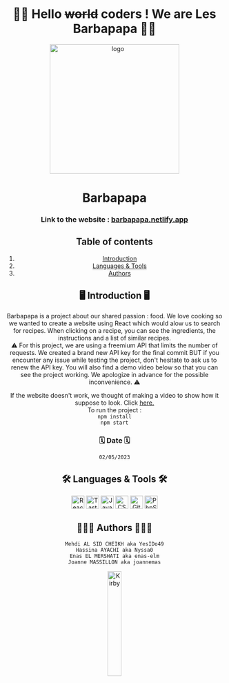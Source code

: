 <div align="center">

# 👋🏼 Hello ~~world~~ coders ! We are Les Barbapapa 👋🏼
<center></center>
<img alt="logo" src="https://photos.tf1.fr/450/225/logo-programme-barbapapa-6f2e6f-b9c99c-0@1x.png" width="300px" />

# Barbapapa
 
 ### Link to the website : <a href="https://barbapapa.netlify.app">barbapapa.netlify.app</a>

## Table of contents
1. [Introduction](#-introduction-)
2. [Languages & Tools](#-languages--tools-)
3. [Authors](#-authors-)
 
## 🖥 Introduction 🖥
Barbapapa is a project about our shared passion : food. We love cooking so we wanted to create a website using React which would alow us to search for recipes. When clicking on a recipe, you can see the ingredients, the instructions and a list of similar recipes.
 <br>
:warning: For this project, we are using a freemium API that limits the number of requests. We created a brand new API key for the final commit BUT if you encounter any issue while testing the project, don't hesitate to ask us to renew the API key. You will also find a demo video below so that you can see the project working. We apologize in advance for the possible inconvenience. :warning:
<br>

If the website doesn't work, we thought of making a video to show how it suppose to look. Click <a href="https://youtu.be/snaycL8FYRE">here.</a>
<br>
To run the project :
<br>
```npm install```
<br>
```npm start```

### 🗓 Date 🗓
```
02/05/2023
```

## 🛠 Languages & Tools 🛠

<img alt="React" width="30px" src="https://upload.wikimedia.org/wikipedia/commons/thumb/a/a7/React-icon.svg/1200px-React-icon.svg.png" />
<img alt="Tasty API" width="30px" src="https://play-lh.googleusercontent.com/gcAQcWADEZsAU8DPXisFrTF2Y9eFNF-l7IZmYt0oOLK4vXewovKreaz6jEBG_2wWNw" />
<img alt="JavaScript" width="30px" src="https://raw.githubusercontent.com/github/explore/80688e429a7d4ef2fca1e82350fe8e3517d3494d/topics/javascript/javascript.png" />
<img alt="CSS3" width="30px" src="https://raw.githubusercontent.com/github/explore/80688e429a7d4ef2fca1e82350fe8e3517d3494d/topics/css/css.png" />
<img alt="GitHub" width="30px" src="https://raw.githubusercontent.com/github/explore/78df643247d429f6cc873026c0622819ad797942/topics/github/github.png" />
<img alt="PhpStorm" width="30px" src="https://upload.wikimedia.org/wikipedia/commons/thumb/c/c9/PhpStorm_Icon.svg/1200px-PhpStorm_Icon.svg.png" />

## 👩🏻‍💻 Authors 🧑🏻‍💻
```
Mehdi AL SID CHEIKH aka YesIDo49
Hassina AYACHI aka Nyssa0
Enas EL MERSHATI aka enas-elm
Joanne MASSILLON aka joannemas
```

<img alt="Kirby" width="25%" src="https://media.tenor.com/L4TD4MWFy40AAAAi/kirby.gif" />

</div>
